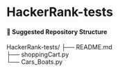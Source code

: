# HackerRank-tests


#### 📁 Suggested Repository Structure
HackerRank-tests/
├── README.md  <br>
├── shoppingCart.py       <br>
└── Cars_Boats.py           
